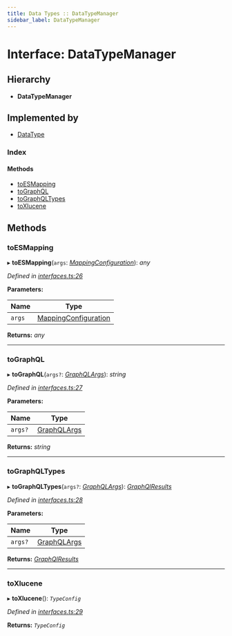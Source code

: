 ```yaml
---
title: Data Types :: DataTypeManager
sidebar_label: DataTypeManager
---
```


# Interface: DataTypeManager

## Hierarchy

* **DataTypeManager**

## Implemented by

* [DataType](../classes/datatype.md)

### Index

#### Methods

* [toESMapping](datatypemanager.md#toesmapping)
* [toGraphQL](datatypemanager.md#tographql)
* [toGraphQLTypes](datatypemanager.md#tographqltypes)
* [toXlucene](datatypemanager.md#toxlucene)

## Methods

###  toESMapping

▸ **toESMapping**(`args`: *[MappingConfiguration](mappingconfiguration.md)*): *any*

*Defined in [interfaces.ts:26](https://github.com/terascope/teraslice/blob/5e4063e2/packages/data-types/src/interfaces.ts#L26)*

**Parameters:**

Name | Type |
------ | ------ |
`args` | [MappingConfiguration](mappingconfiguration.md) |

**Returns:** *any*

___

###  toGraphQL

▸ **toGraphQL**(`args?`: *[GraphQLArgs](graphqlargs.md)*): *string*

*Defined in [interfaces.ts:27](https://github.com/terascope/teraslice/blob/5e4063e2/packages/data-types/src/interfaces.ts#L27)*

**Parameters:**

Name | Type |
------ | ------ |
`args?` | [GraphQLArgs](graphqlargs.md) |

**Returns:** *string*

___

###  toGraphQLTypes

▸ **toGraphQLTypes**(`args?`: *[GraphQLArgs](graphqlargs.md)*): *[GraphQlResults](graphqlresults.md)*

*Defined in [interfaces.ts:28](https://github.com/terascope/teraslice/blob/5e4063e2/packages/data-types/src/interfaces.ts#L28)*

**Parameters:**

Name | Type |
------ | ------ |
`args?` | [GraphQLArgs](graphqlargs.md) |

**Returns:** *[GraphQlResults](graphqlresults.md)*

___

###  toXlucene

▸ **toXlucene**(): *`TypeConfig`*

*Defined in [interfaces.ts:29](https://github.com/terascope/teraslice/blob/5e4063e2/packages/data-types/src/interfaces.ts#L29)*

**Returns:** *`TypeConfig`*
